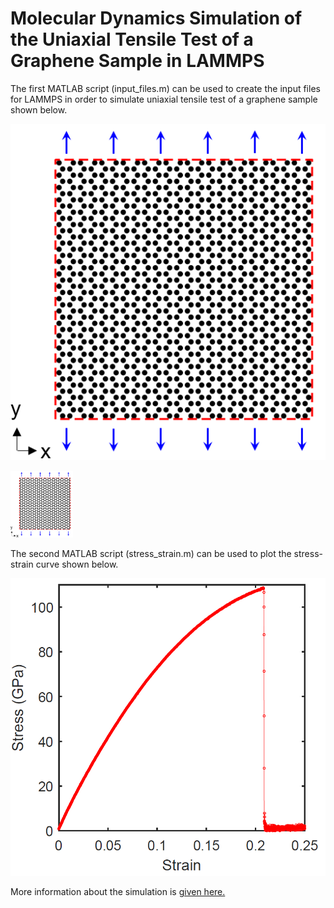 # Molecular Dynamics Simulation of the Uniaxial Tensile Test of a Graphene Sample in LAMMPS
The first MATLAB script (input_files.m) can be used to create the input files for LAMMPS in order to simulate uniaxial tensile test of a graphene sample shown below.

![](Fig%201.png)

<img src="Fig%201.png" width="100">

The second MATLAB script (stress_strain.m) can be used to plot the stress-strain curve shown below.

![](Fig%202.png)

More information about the simulation is [given here.](https://www.linkedin.com/pulse/how-perform-uniaxial-tensile-tests-graphene-sample-lammps-dewapriya/)

